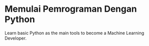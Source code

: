 # Memulai Pemrograman Dengan Python

Learn basic Python as the main tools to become a Machine Learning Developer.
